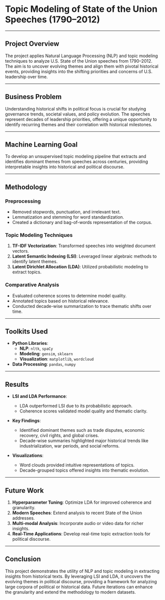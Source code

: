 # Topic Modeling of State of the Union Speeches (1790–2012)

---

## Project Overview

The project applies Natural Language Processing (NLP) and topic modeling techniques to analyze U.S. State of the Union speeches from 1790–2012. The aim is to uncover evolving themes and align them with pivotal historical events, providing insights into the shifting priorities and concerns of U.S. leadership over time.

---

## Business Problem

Understanding historical shifts in political focus is crucial for studying governance trends, societal values, and policy evolution. The speeches represent decades of leadership priorities, offering a unique opportunity to identify recurring themes and their correlation with historical milestones.

---

## Machine Learning Goal

To develop an unsupervised topic modeling pipeline that extracts and identifies dominant themes from speeches across centuries, providing interpretable insights into historical and political discourse.

---

## Methodology

### Preprocessing
- Removed stopwords, punctuation, and irrelevant text.
- Lemmatization and stemming for word standardization.
- Created a dictionary and bag-of-words representation of the corpus.

### Topic Modeling Techniques
1. **TF-IDF Vectorization**: Transformed speeches into weighted document vectors.
2. **Latent Semantic Indexing (LSI)**: Leveraged linear algebraic methods to identify latent themes.
3. **Latent Dirichlet Allocation (LDA)**: Utilized probabilistic modeling to extract topics.

### Comparative Analysis
- Evaluated coherence scores to determine model quality.
- Annotated topics based on historical relevance.
- Conducted decade-wise summarization to trace thematic shifts over time.

---

## Toolkits Used

- **Python Libraries**: 
  - **NLP**: `nltk`, `spaCy`
  - **Modeling**: `gensim`, `sklearn`
  - **Visualization**: `matplotlib`, `wordcloud`
- **Data Processing**: `pandas`, `numpy`

---

## Results

- **LSI and LDA Performance**:
  - LDA outperformed LSI due to its probabilistic approach.
  - Coherence scores validated model quality and thematic clarity.

- **Key Findings**:
  - Identified dominant themes such as trade disputes, economic recovery, civil rights, and global crises.
  - Decade-wise summaries highlighted major historical trends like industrialization, war periods, and social reforms.

- **Visualizations**:
  - Word clouds provided intuitive representations of topics.
  - Decade-grouped topics offered insights into thematic evolution.

---

## Future Work

1. **Hyperparameter Tuning**: Optimize LDA for improved coherence and granularity.
2. **Modern Speeches**: Extend analysis to recent State of the Union addresses.
3. **Multi-modal Analysis**: Incorporate audio or video data for richer insights.
4. **Real-Time Applications**: Develop real-time topic extraction tools for political discourse.

---

## Conclusion

This project demonstrates the utility of NLP and topic modeling in extracting insights from historical texts. By leveraging LSI and LDA, it uncovers the evolving themes in political discourse, providing a framework for analyzing large corpora of political or historical data. Future iterations can enhance the granularity and extend the methodology to modern datasets.
